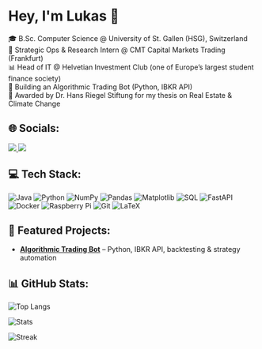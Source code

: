 <!--
**Luggias/Luggias** is a ✨ _special_ ✨ repository because its `README.md` (this file) appears on your GitHub profile.

Here are some ideas to get you started:

- 🔭 I’m currently working on ...
- 🌱 I’m currently learning ...
- 👯 I’m looking to collaborate on ...
- 🤔 I’m looking for help with ...
- 💬 Ask me about ...
- 📫 How to reach me: ...
- 😄 Pronouns: ...
- ⚡ Fun fact: ...
-->

# Hey, I'm Lukas 👋  

🎓 B.Sc. Computer Science @ University of St. Gallen (HSG), Switzerland  
💼 Strategic Ops & Research Intern @ CMT Capital Markets Trading (Frankfurt)  
📊 Head of IT @ Helvetian Investment Club (one of Europe’s largest student finance society)  
🚀 Building an Algorithmic Trading Bot (Python, IBKR API)  
📑 Awarded by Dr. Hans Riegel Stiftung for my thesis on Real Estate & Climate Change   


## 🌐 Socials:
<a href="https://www.linkedin.com/in/lukas-kapferer" target="_blank">
  <img src="https://img.shields.io/badge/LinkedIn-blue?logo=linkedin&logoColor=white" />
</a>
<a href="mailto:lukas@kapferer.or.at" target="_blank">
  <img src="https://img.shields.io/badge/Email-D14836?logo=gmail&logoColor=white" />
</a>


## 💻 Tech Stack:
![Java](https://img.shields.io/badge/Java-007396?logo=openjdk&logoColor=white)
![Python](https://img.shields.io/badge/Python-3776AB?logo=python&logoColor=white)
![NumPy](https://img.shields.io/badge/NumPy-013243?logo=numpy&logoColor=white)
![Pandas](https://img.shields.io/badge/Pandas-150458?logo=pandas&logoColor=white)
![Matplotlib](https://img.shields.io/badge/Matplotlib-11557c?logo=plotly&logoColor=white)
![SQL](https://img.shields.io/badge/SQL-003B57?logo=postgresql&logoColor=white)
![FastAPI](https://img.shields.io/badge/FastAPI-009688?logo=fastapi&logoColor=white)
![Docker](https://img.shields.io/badge/Docker-2496ED?logo=docker&logoColor=white)
![Raspberry Pi](https://img.shields.io/badge/Raspberry%20Pi-A22846?logo=raspberrypi&logoColor=white)
![Git](https://img.shields.io/badge/Git-F05032?logo=git&logoColor=white)
![LaTeX](https://img.shields.io/badge/LaTeX-008080?logo=latex&logoColor=white)


## 📌 Featured Projects:
- **[Algorithmic Trading Bot](https://github.com/Luggias/algorithmic_trading.git)** – Python, IBKR API, backtesting & strategy automation  
<!-- - **[FashionNova CMS](https://github.com/your-repo)** – Java-based content management system for e-commerce pages -->
<!-- - **[Event Scraper](https://github.com/your-repo)** – FastAPI tool to scrape investor relations events faster than Bloomberg -->
<!-- - **[LaTeX Template](https://github.com/your-repo)** – Professional document structure for academics & finance -->


## 📊 GitHub Stats:
![Top Langs](https://github-readme-stats.vercel.app/api/top-langs/?username=luggias&layout=compact&langs_count=8&bg_color=00000000&hide_border=true)

![Stats](https://github-readme-stats.vercel.app/api?username=luggias&show_icons=true&rank_icon=default&cache_seconds=86400&bg_color=00000000&hide_border=true)

![Streak](https://streak-stats.demolab.com?user=luggias&hide_border=true&background=00000000&ring=ff9e64&fire=ff9e64&currStreakLabel=ffffff&sideNums=ffffff&currStreakNum=ffffff&dates=c9d1d9&sideLabels=c9d1d9)